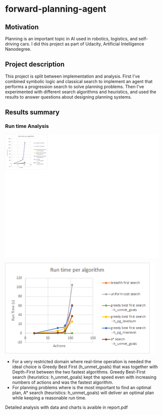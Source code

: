 # forward-planning-agent

## Motivation
Planning is an important topic in AI used in robotics, logistics, and self-driving cars.
I did this project as part of Udacity, Artificial Intelligence Nanodegree.

## Project description
This project is split between implementation and analysis. 
First I've combined symbolic logic and classical search to implement an agent that performs a progression search to solve planning problems. 
Then I've experimented with different search algorithms and heuristics, and used the results to answer questions about designing planning systems.

## Results summary

### Run time Analysis

![classification_sample](assets/Run_time_per_algorithm.png)

![classification_sample](assets/Run_time_per_algorithm_zoom.png)

- For a very restricted domain where real-time operation is needed the ideal choice is  Greedy Best First  (h_unmet_goals) that was together with Depth-First between the two fastest algorithms. Greedy Best-First search (heuristics: h_unmet_goals) kept the speed even with increasing numbers of actions and was the fastest algorithm.
- For planning problems where is the most important to find an optimal plan, A* search (heuristics: h_unmet_goals) will deliver an optimal plan while keeping a reasonable run time.

Detailed analysis with data and charts is avaible in report.pdf